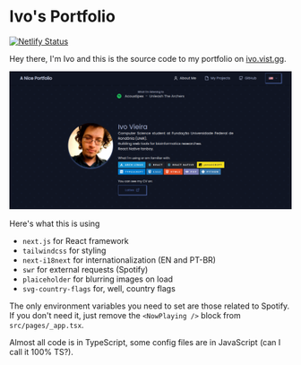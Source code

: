 # Ivo's Portfolio

[![Netlify Status](https://api.netlify.com/api/v1/badges/5e61519e-e95f-42f0-975f-ae258e156d0c/deploy-status)](https://app.netlify.com/sites/ivos-portfolio/deploys)

Hey there, I'm Ivo and this is the source code to my portfolio on [ivo.vist.gg](https://ivo.vist.gg/).

![Example Image](./.github/assets/example.png)

Here's what this is using

- `next.js` for React framework
- `tailwindcss` for styling
- `next-i18next` for internationalization (EN and PT-BR)
- `swr` for external requests (Spotify)
- `plaiceholder` for blurring images on load
- `svg-country-flags` for, well, country flags

The only environment variables you need to set are those related to Spotify. If you don't need it, just remove the `<NowPlaying />` block from `src/pages/_app.tsx`.

Almost all code is in TypeScript, some config files are in JavaScript (can I call it 100% TS?).